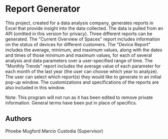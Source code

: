# Report Generator
This project, created for a data analysis company, generates reports in Excel that provide insight into the data collected. The data is pulled from an API (omitted in this version for privacy). Three different reports can be generated. The "Current Overview of Spaces" report includes information on the status of devices for different customers. The "Device Report" includes the average, minimum, and maximum values, along with the dates and times of those minimum and maximum values, for each of several analysis and data parameters over a user-specified range of time. The "Monthly Trends" report includes the average value of each parameter for each month of the last year (the user can choose which year to analyze). The user can select which report(s) they would like to generate in an initial pop-up window. The customizations and specifications of the reports are also included in this window.

Note: This program will not run as it has been edited to remove private information. General terms have been put in place of specifics.

## Authors
Phoebe Mugford
Marcio Custodia (Supervisor)
